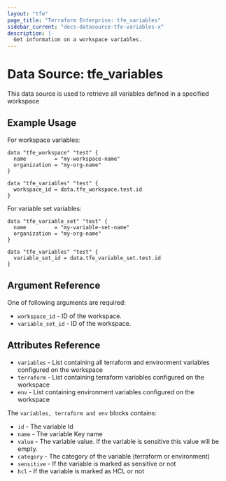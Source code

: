 ```yaml
---
layout: "tfe"
page_title: "Terraform Enterprise: tfe_variables"
sidebar_current: "docs-datasource-tfe-variables-x"
description: |-
  Get information on a workspace variables.
---
```


# Data Source: tfe_variables

This data source is used to retrieve all variables defined in a specified workspace

## Example Usage

For workspace variables:

```hcl
data "tfe_workspace" "test" {
  name         = "my-workspace-name"
  organization = "my-org-name"
}

data "tfe_variables" "test" {
  workspace_id = data.tfe_workspace.test.id
}
```

For variable set variables:

```hcl
data "tfe_variable_set" "test" {
  name         = "my-variable-set-name"
  organization = "my-org-name"
}

data "tfe_variables" "test" {
  variable_set_id = data.tfe_variable_set.test.id
}
```

## Argument Reference

One of following arguments are required:

* `workspace_id` - ID of the workspace.
* `variable_set_id` - ID of the workspace.

## Attributes Reference

* `variables` - List containing all terraform and environment variables configured on the workspace
* `terraform` - List containing terraform variables configured on the workspace
* `env` - List containing environment variables configured on the workspace

The `variables, terraform and env` blocks contains:

* `id` - The variable Id
* `name` - The variable Key name
* `value` -  The variable value. If the variable is sensitive this value will be empty.
* `category` -  The category of the variable (terraform or environment)
* `sensitive` - If the variable is marked as sensitive or not
* `hcl` - If the variable is marked as HCL or not
